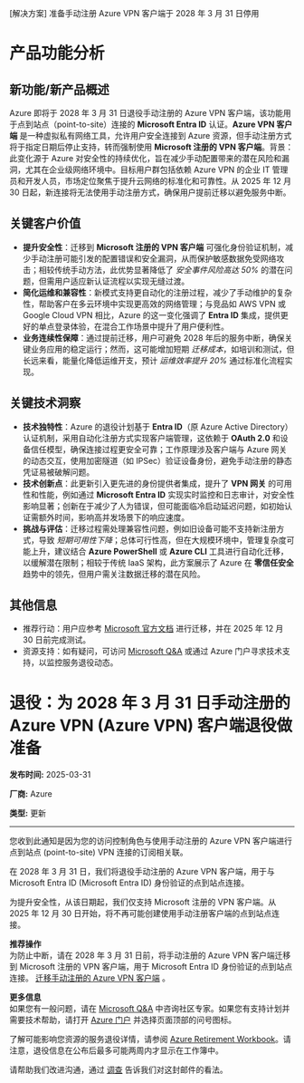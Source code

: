 
<!-- AI_TASK_START: AI标题翻译 -->
[解决方案] 准备手动注册 Azure VPN 客户端于 2028 年 3 月 31 日停用

<!-- AI_TASK_END: AI标题翻译 -->


<!-- AI_TASK_START: AI竞争分析 -->
# 产品功能分析

## 新功能/新产品概述  
Azure 即将于 2028 年 3 月 31 日退役手动注册的 Azure VPN 客户端，该功能用于点到站点（point-to-site）连接的 **Microsoft Entra ID** 认证。**Azure VPN 客户端** 是一种虚拟私有网络工具，允许用户安全连接到 Azure 资源，但手动注册方式将于指定日期后停止支持，转而强制使用 **Microsoft 注册的 VPN 客户端**。背景：此变化源于 Azure 对安全性的持续优化，旨在减少手动配置带来的潜在风险和漏洞，尤其在企业级网络环境中。目标用户群包括依赖 Azure VPN 的企业 IT 管理员和开发人员，市场定位聚焦于提升云网络的标准化和可靠性。从 2025 年 12 月 30 日起，新连接将无法使用手动注册方式，确保用户提前迁移以避免服务中断。

## 关键客户价值  
- **提升安全性**：迁移到 **Microsoft 注册的 VPN 客户端** 可强化身份验证机制，减少手动注册可能引发的配置错误和安全漏洞，从而保护敏感数据免受网络攻击；相较传统手动方法，此优势显著降低了 _安全事件风险高达 50%_ 的潜在问题，但需用户适应新认证流程以实现无缝过渡。  
- **简化运维和兼容性**：新模式支持更自动化的注册过程，减少了手动维护的复杂性，帮助客户在多云环境中实现更高效的网络管理；与竞品如 AWS VPN 或 Google Cloud VPN 相比，Azure 的这一变化强调了 **Entra ID** 集成，提供更好的单点登录体验，在混合工作场景中提升了用户便利性。  
- **业务连续性保障**：通过提前迁移，用户可避免 2028 年后的服务中断，确保关键业务应用的稳定运行；然而，这可能增加短期 _迁移成本_，如培训和测试，但长远来看，能量化降低运维开支，预计 _运维效率提升 20%_ 通过标准化流程实现。

## 关键技术洞察  
- **技术独特性**：Azure 的退役计划基于 **Entra ID**（原 Azure Active Directory）认证机制，采用自动化注册方式实现客户端管理，这依赖于 **OAuth 2.0** 和设备信任模型，确保连接过程更安全可靠；工作原理涉及客户端与 Azure 网关的动态交互，使用加密隧道（如 IPSec）验证设备身份，避免手动注册的静态凭证易被破解问题。  
- **技术创新点**：此更新引入更先进的身份提供者集成，提升了 **VPN 网关** 的可用性和性能，例如通过 **Microsoft Entra ID** 实现实时监控和日志审计，对安全性影响显著；创新在于减少了人为错误，但可能面临冷启动延迟问题，如初始认证需额外时间，影响高并发场景下的响应速度。  
- **挑战与评估**：迁移过程需处理兼容性问题，例如旧设备可能不支持新注册方式，导致 _短期可用性下降_；总体可行性高，但在大规模环境中，管理复杂度可能上升，建议结合 **Azure PowerShell** 或 **Azure CLI** 工具进行自动化迁移，以缓解潜在限制；相较于传统 IaaS 架构，此方案展示了 Azure 在 **零信任安全** 趋势中的领先，但用户需关注数据迁移的潜在风险。

## 其他信息  
- 推荐行动：用户应参考 [Microsoft 官方文档](https://learn.microsoft.com/en-us/azure/vpn-gateway/point-to-site-entra-gateway-update) 进行迁移，并在 2025 年 12 月 30 日前完成测试。  
- 资源支持：如有疑问，可访问 [Microsoft Q&A](https://learn.microsoft.com/answers/tags/102/azure-vpn-gateway) 或通过 Azure 门户寻求技术支持，以监控服务退役动态。

<!-- AI_TASK_END: AI竞争分析 -->


<!-- AI_TASK_START: AI全文翻译 -->
# 退役：为 2028 年 3 月 31 日手动注册的 Azure VPN (Azure VPN) 客户端退役做准备

**发布时间:** 2025-03-31

**厂商:** Azure

**类型:** 更新

---

您收到此通知是因为您的访问控制角色与使用手动注册的 Azure VPN 客户端进行点到站点 (point-to-site) VPN 连接的订阅相关联。

在 2028 年 3 月 31 日，我们将退役手动注册的 Azure VPN 客户端，用于与 Microsoft Entra ID (Microsoft Entra ID) 身份验证的点到站点连接。

为提升安全性，从该日期起，我们仅支持 Microsoft 注册的 VPN 客户端。从 2025 年 12 月 30 日开始，将不再可能创建使用手动注册客户端的点到站点连接。

**推荐操作**  
为防止中断，请在 2028 年 3 月 31 日前，将手动注册的 Azure VPN 客户端迁移到 Microsoft 注册的 VPN 客户端，用于 Microsoft Entra ID 身份验证的点到站点连接。 [迁移手动注册的 Azure VPN 客户端](https://learn.microsoft.com/en-us/azure/vpn-gateway/point-to-site-entra-gateway-update) 。

**更多信息**  
如果您有一般问题，请在 [Microsoft Q&A](https://learn.microsoft.com/answers/tags/102/azure-vpn-gateway%22%20/t%20%22_blank) 中咨询社区专家。如果您有支持计划并需要技术帮助，请打开 [Azure 门户](https://portal.azure.com/%22%20/l%20%22blade/Microsoft_Azure_Support/HelpAndSupportBlade/overview%22%20/t%20%22_blank) 并选择页面顶部的问号图标。

了解可能影响您资源的服务退役详情，请参阅 [Azure Retirement Workbook](https://aka.ms/ServicesRetirementWorkbook%22%20/t%20%22_blank)。请注意，退役信息在公布后最多可能两周内才显示在工作簿中。

请帮助我们改进沟通，通过 [调查](https://learn.microsoft.com/azure/azure-portal/supportability/how-to-create-azure-support-request) 告诉我们对这封邮件的看法。

<!-- AI_TASK_END: AI全文翻译 -->

